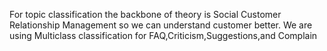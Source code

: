 For topic classification the backbone of theory is Social Customer Relationship Management so
we can understand customer better.
We are using Multiclass classification for 
FAQ,Criticism,Suggestions,and Complain